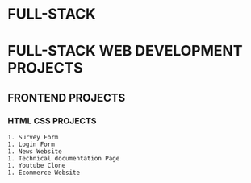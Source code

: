# FULL-STACK
# FULL-STACK WEB DEVELOPMENT PROJECTS
## FRONTEND PROJECTS
### HTML CSS PROJECTS
    1. Survey Form
    1. Login Form
    1. News Website
    1. Technical documentation Page
    1. Youtube Clone
    1. Ecommerce Website
